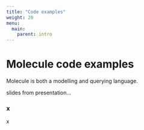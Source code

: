 ```yaml
---
title: "Code examples"
weight: 20
menu:
  main:
    parent: intro
---
```


# Molecule code examples

Molecule is both a modelling and querying language.

slides from presentation...

### x
x